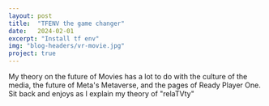 ```yaml
---
layout: post
title:  "TFENV the game changer"
date:   2024-02-01
excerpt: "Install tf env"
img: "blog-headers/vr-movie.jpg"
project: true
---
```


My theory on the future of Movies has a lot to do with the culture of the media, the future of Meta's Metaverse, and the pages of Ready Player One. Sit back and enjoys as I explain my theory of "relaTVty"